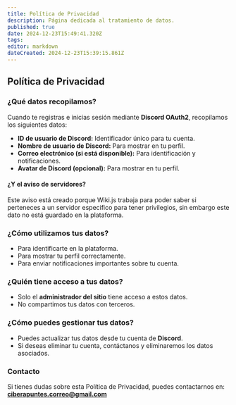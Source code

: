 ```yaml
---
title: Política de Privacidad
description: Página dedicada al tratamiento de datos.
published: true
date: 2024-12-23T15:49:41.320Z
tags: 
editor: markdown
dateCreated: 2024-12-23T15:39:15.861Z
---
```


## Política de Privacidad

### ¿Qué datos recopilamos?

Cuando te registras e inicias sesión mediante **Discord OAuth2**, recopilamos los siguientes datos:

- **ID de usuario de Discord:** Identificador único para tu cuenta.
- **Nombre de usuario de Discord:** Para mostrar en tu perfil.
- **Correo electrónico (si está disponible):** Para identificación y notificaciones.
- **Avatar de Discord (opcional):** Para mostrar en tu perfil.

#### ¿Y el aviso de servidores?
Este aviso está creado porque Wiki.js trabaja para poder saber si perteneces a un servidor especifico para tener privilegios, sin embargo este dato no está guardado en la plataforma.

### ¿Cómo utilizamos tus datos?

- Para identificarte en la plataforma.  
- Para mostrar tu perfil correctamente.  
- Para enviar notificaciones importantes sobre tu cuenta.

### ¿Quién tiene acceso a tus datos?

- Solo el **administrador del sitio** tiene acceso a estos datos.  
- No compartimos tus datos con terceros.

### ¿Cómo puedes gestionar tus datos?

- Puedes actualizar tus datos desde tu cuenta de **Discord**.  
- Si deseas eliminar tu cuenta, contáctanos y eliminaremos los datos asociados.

### Contacto

Si tienes dudas sobre esta Política de Privacidad, puedes contactarnos en:  
**ciberapuntes.correo@gmail.com**

